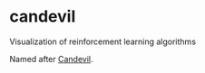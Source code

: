 # candevil
Visualization of reinforcement learning algorithms

Named after [Candevil](https://wiki.cassettebeasts.com/wiki/Candevil).
